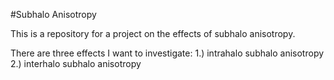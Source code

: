 #Subhalo Anisotropy

This is a repository for a project on the effects of subhalo anisotropy.

There are three effects I want to investigate:
1.) intrahalo subhalo anisotropy
2.) interhalo subhalo anisotropy

